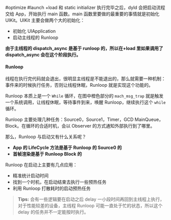 #optimize #launch 
+load 和 static initializer 执行完毕之后，dyld 会把启动流程交给 App，开始执行 main 函数。main 函数里要做的最重要的事情就是初始化 UIKit。UIKit 主要会做两个大的初始化：

* 初始化 UIApplication
* 启动主线程的 Runloop

**由于主线程的 dispatch_async 是基于 runloop 的，所以在+load 里如果调用了 dispatch_async 会在这个阶段执行。**

#### Runloop

线程在执行完代码就会退出，很明显主线程是不能退出的，那么就需要一种机制：事件来的时候执行任务，否则让线程休眠，Runloop 就是实现这个功能的。

Runloop 本质上是一个 `While` 循环，在图中橙色部分的 `mach_msg_trap` 就是触发一个系统调用，让线程休眠，等待事件到来，唤醒 Runloop，继续执行这个 `while` 循环。

Runloop 主要处理几种任务：Source0，Source1，Timer，GCD MainQueue，Block。在循环的合适时机，会以 Observer 的方式通知外部执行到了哪里。

那么，Runloop 与启动又有什么关系呢？

* **App 的 LifeCycle 方法是基于 Runloop 的 Source0 的**
* **首帧渲染是基于 Runloop Block 的**

Runloop 在启动上主要有几点应用：

* 精准统计启动时间
* 找到一个时机，在启动结束去执行一些预热任务
* 利用 Runloop 打散耗时的启动预热任务

> **Tips:** 会有一些逻辑要在启动之后 delay 一小段时间再回到主线程上执行，对于性能较差的设备，主线程 Runloop 可能一直处于忙的状态，所以这个 delay 的任务并不一定能按时执行。